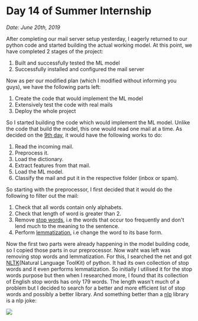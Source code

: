 # Day 14 of Summer Internship

*Date: June 20th, 2019*

After completing our mail server setup yesterday, I eagerly returned to our python code and started building the actual working model. At this point, we have completed 2 stages of the project:

1. Built and successfully tested the ML model
2. Successfully installed and configured the mail server

Now as per our modified plan (which I modified without informing you guys), we have the following parts left:

1. Create the code that would implement the ML model
2. Extensively test the code with real mails
3. Deploy the whole project

So I started building the code which would implement the ML model. Unlike the code that build the model, this one would read one mail at a time. As decided on the [9th day](https://hacksd.wordpress.com/2019/06/14/day-9-of-summer-internship/), it would have the following works to do:

1. Read the incoming mail.
1. Preprocess it.
1. Load the dictionary.
1. Extract features from that mail.
1. Load the ML model.
1. Classify the mail and put it in the respective folder (inbox or spam).

So starting with the preprocessor, I first decided that it would do the following to filter out the mail:

1. Check that all words contain only alphabets.
1. Check that length of word is greater than 2.
1. Remove [stop words](https://en.wikipedia.org/wiki/Stop_words), i.e the words that occur too frequently and don't lend much to the meaning to the sentence.
1. Perform [lemmatization](https://en.wikipedia.org/wiki/Lemmatisation), i.e change the word to its base form.

Now the first two parts were already happening in the model building code, so I copied those parts in our preprocessor. Now waht was left was removing stop words and lemmatization. For this, I searched the net and got [NLTK](https://www.nltk.org/)(Natural Language ToolKit) of python. It had its own collection of stop words and it even performs lemmatization. So initially I utilised it for the stop words purpose but then when I researched more, I found that its collection of English stop words has only 179 words. The length wasn't much of a problem but I decided to search for a better and more efficient list of stop words and possibly a better library. And something better than a [nlp](https://medium.com/@ageitgey/natural-language-processing-is-fun-9a0bff37854e) library is a nlp joke:

![](https://i.redd.it/ipy3vvkma2501.jpg)
